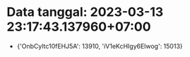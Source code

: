 # Data tanggal: 2023-03-13 23:17:43.137960+07:00

* {'OnbCyltc10fEHJ5A': 13910, 'iV1eKcHIgy6Elwog': 15013}
